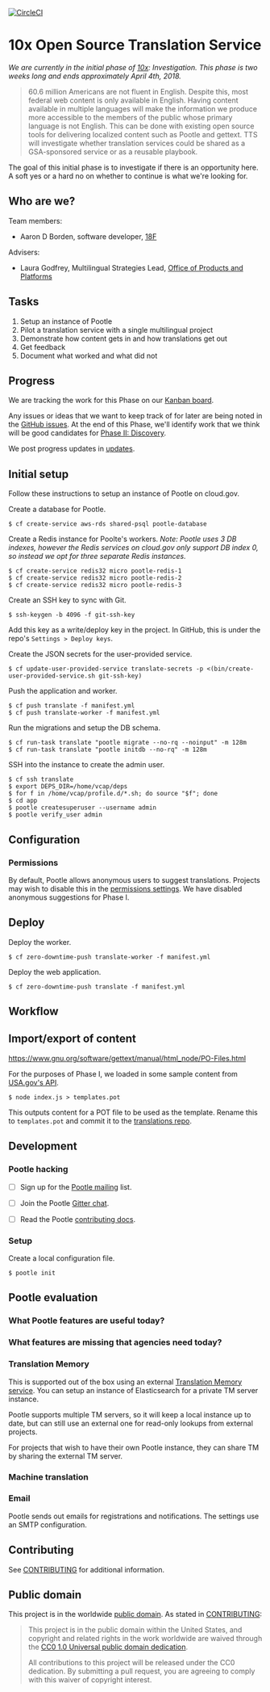 [![CircleCI](https://circleci.com/gh/18F/10x-translation-service.svg?style=svg)](https://circleci.com/gh/18F/10x-translation-service)

# 10x Open Source Translation Service

_We are currently in the initial phase of [10x](https://10x.gsa.gov/):
Investigation. This phase is two weeks long and ends approximately April 4th,
2018._

> 60.6 million Americans are not fluent in English. Despite this, most federal
> web content is only available in English. Having content available in multiple
> languages will make the information we produce more accessible to the members
> of the public whose primary language is not English. This can be done with
> existing open source tools for delivering localized content such as Pootle and
> gettext. TTS will investigate whether translation services could be shared as
> a GSA-sponsored service or as a reusable playbook.

The goal of this initial phase is to investigate if there is an opportunity
here. A soft yes or a hard no on whether to continue is what we're looking for.


## Who are we?

Team members:

- Aaron D Borden, software developer, [18F](https://18f.gsa.gov/)

Advisers:

- Laura Godfrey, Multilingual Strategies Lead, [Office of Products and Platforms](https://www.gsa.gov/about-us/organization/federal-acquisition-service/technology-transformation-services/office-of-products-and-programs)


## Tasks

1. Setup an instance of Pootle
1. Pilot a translation service with a single multilingual project
1. Demonstrate how content gets in and how translations get out
1. Get feedback
1. Document what worked and what did not


## Progress

We are tracking the work for this Phase on our [Kanban
board](https://github.com/18F/10x-translation-service/projects/1).

Any issues or ideas that we want to keep track of for later are being noted in
the [GitHub issues](https://github.com/18F/10x-translation-service/issues). At
the end of this Phase, we'll identify work that we think will be good candidates
for [Phase II: Discovery](https://github.com/18F/10x-translation-service/milestone/1).

We post progress updates in [updates](updates).


## Initial setup

Follow these instructions to setup an instance of Pootle on cloud.gov.

Create a database for Pootle.

    $ cf create-service aws-rds shared-psql pootle-database

Create a Redis instance for Poolte's workers. _Note: Pootle uses 3 DB indexes,
however the Redis services on cloud.gov only support DB index 0, so instead we opt for
three separate Redis instances._

    $ cf create-service redis32 micro pootle-redis-1
    $ cf create-service redis32 micro pootle-redis-2
    $ cf create-service redis32 micro pootle-redis-3

Create an SSH key to sync with Git.

    $ ssh-keygen -b 4096 -f git-ssh-key

Add this key as a write/deploy key in the project. In GitHub, this is under the
repo's `Settings > Deploy keys`.

Create the JSON secrets for the user-provided service.

    $ cf update-user-provided-service translate-secrets -p <(bin/create-user-provided-service.sh git-ssh-key)

Push the application and worker.

    $ cf push translate -f manifest.yml
    $ cf push translate-worker -f manifest.yml

Run the migrations and setup the DB schema.

    $ cf run-task translate "pootle migrate --no-rq --noinput" -m 128m
    $ cf run-task translate "pootle initdb --no-rq" -m 128m

SSH into the instance to create the admin user.

    $ cf ssh translate
    $ export DEPS_DIR=/home/vcap/deps
    $ for f in /home/vcap/profile.d/*.sh; do source "$f"; done
    $ cd app
    $ pootle createsuperuser --username admin
    $ pootle verify_user admin


## Configuration

### Permissions

By default, Pootle allows anonymous users to suggest translations. Projects may
wish to disable this in the [permissions
settings](https://translate.app.cloud.gov/admin/permissions/). We have disabled
anonymous suggestions for Phase I.


## Deploy

Deploy the worker.

    $ cf zero-downtime-push translate-worker -f manifest.yml

Deploy the web application.

    $ cf zero-downtime-push translate -f manifest.yml


## Workflow


## Import/export of content

https://www.gnu.org/software/gettext/manual/html_node/PO-Files.html

For the purposes of Phase I, we loaded in some sample content from [USA.gov's
API](https://platform-api.usa.gov/#!/text_assets/Api_V1_TextAssets_show).

    $ node index.js > templates.pot

This outputs content for a POT file to be used as the template. Rename this to
`templates.pot` and commit it to the [translations
repo](https://github.com/adborden/usa-gov-example-translations).


## Development

### Pootle hacking

- [ ] Sign up for the [Pootle mailing](https://lists.sourceforge.net/lists/listinfo/translate-pootle) list.
- [ ] Join the Pootle [Gitter chat](https://gitter.im/translate/pootle).
- [ ] Read the Pootle [contributing docs](http://docs.translatehouse.org/projects/pootle/en/stable-2.8.x/developers/contributing.html).


### Setup

Create a local configuration file.

    $ pootle init


## Pootle evaluation

### What Pootle features are useful today?

### What features are missing that agencies need today?

### Translation Memory

This is supported out of the box using an external [Translation Memory
service](http://amagama.translatehouse.org/). You can setup an instance of
Elasticsearch for a private TM server instance.

Pootle supports multiple TM servers, so it will keep a local instance up to
date, but can still use an external one for read-only lookups from external
projects.

For projects that wish to have their own Pootle instance, they can share TM by
sharing the external TM server.


### Machine translation

### Email

Pootle sends out emails for registrations and notifications. The settings use an
SMTP configuration.


## Contributing

See [CONTRIBUTING](CONTRIBUTING.md) for additional information.


## Public domain

This project is in the worldwide [public domain](LICENSE.md). As stated in [CONTRIBUTING](CONTRIBUTING.md):

> This project is in the public domain within the United States, and copyright and related rights in the work worldwide are waived through the [CC0 1.0 Universal public domain dedication](https://creativecommons.org/publicdomain/zero/1.0/).
>
> All contributions to this project will be released under the CC0 dedication. By submitting a pull request, you are agreeing to comply with this waiver of copyright interest.
